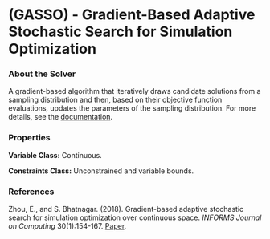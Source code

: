# (GASSO) - Gradient-Based Adaptive Stochastic Search for Simulation Optimization

### About the Solver

A gradient-based algorithm that iteratively draws candidate solutions from a sampling distribution and then, based on their objective function evaluations, updates the parameters of the sampling distribution.
For more details, see the [documentation](https://github.com/simopt-admin/simopt/tree/master/MATLAB/Solvers/GASSO/GASSO_Algorithm.pdf).

### Properties

**Variable Class:** Continuous.

**Constraints Class:** Unconstrained and variable bounds.

### References
Zhou, E., and S. Bhatnagar. (2018). Gradient-based adaptive stochastic search for simulation optimization over continuous space. *INFORMS Journal on Computing* 30(1):154-167.
[Paper](https://pubsonline.informs.org/doi/10.1287/ijoc.2017.0771).


